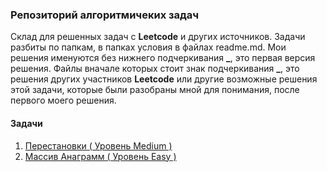### Репозиторий алгоритмичеких задач

Склад для решенных задач с **Leetcode** и других источников.
Задачи разбиты по папкам, в папках условия в файлах readme.md.
Мои решения именуются без нижнего подчеркивания **_**, это первая версия решения. Файлы вначале которых стоит знак подчеркивания **_**, это решения других участников **Leetcode** или другие возможные решения этой задачи, которые были разобраны мной для понимания, после первого моего решения. 

#### Задачи

1) [Перестановки ( Уровень Medium )](./permutation/readme.md)
2) [Массив Анаграмм ( Уровень Easy )](./anagramArray/readme.md)